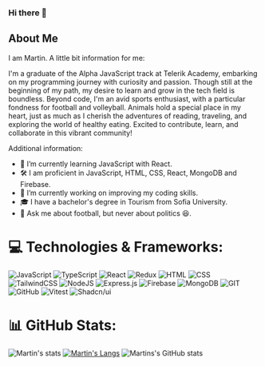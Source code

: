 ### Hi there 👋
## About Me
I am Martin. A little bit information for me:

I'm a graduate of the Alpha JavaScript track at Telerik Academy, embarking on my programming journey with curiosity and passion. Though still at the beginning of my path, my desire to learn and grow in the tech field is boundless. Beyond code, I'm an avid sports enthusiast, with a particular fondness for football and volleyball. Animals hold a special place in my heart, just as much as I cherish the adventures of reading, traveling, and exploring the world of healthy eating. Excited to contribute, learn, and collaborate in this vibrant community!

Additional information:

- 🌱 I’m currently learning JavaScript with React.
- 🛠️ I am proficient in JavaScript, HTML, CSS, React, MongoDB and Firebase.
- 🔭 I’m currently working on improving my coding skills.
- 🎓 I have a bachelor's degree in Tourism from Sofia University.
- 💬 Ask me about football, but never about politics 😆.

# 💻 Technologies & Frameworks:
![JavaScript](https://img.shields.io/badge/JavaScript-F7DF1E?logo=javascript&logoColor=000) ![TypeScript](https://img.shields.io/badge/TypeScript-3178C6?logo=typescript&logoColor=fff) ![React](https://img.shields.io/badge/React-%2320232a.svg?logo=react&logoColor=%2361DAFB)  ![Redux](https://img.shields.io/badge/Redux-764ABC?logo=redux&logoColor=fff)  ![HTML](https://img.shields.io/badge/HTML-%23E34F26.svg?logo=html5&logoColor=white) ![CSS](https://img.shields.io/badge/CSS-1572B6?logo=css3&logoColor=fff) ![TailwindCSS](https://img.shields.io/badge/Tailwind%20CSS-%2338B2AC.svg?logo=tailwind-css&logoColor=white)  ![NodeJS](https://img.shields.io/badge/Node.js-6DA55F?logo=node.js&logoColor=white)  ![Express.js](https://img.shields.io/badge/Express.js-%23404d59.svg?logo=express&logoColor=%2361DAFB)
 ![Firebase](https://img.shields.io/badge/Firebase-039BE5?logo=Firebase&logoColor=white) ![MongoDB](https://img.shields.io/badge/MongoDB-%234ea94b.svg?logo=mongodb&logoColor=white)  ![GIT](https://img.shields.io/badge/Git-F05032?logo=git&logoColor=fff) ![GitHub](https://img.shields.io/badge/GitHub-%23121011.svg?logo=github&logoColor=white) ![Vitest](https://img.shields.io/badge/-vitest-6e9f18?style=flat&logo=vitest&logoColor=ffffff) ![Shadcn/ui](https://img.shields.io/badge/shadcn%2Fui-000?logo=shadcnui&logoColor=fff)

 # 📊 GitHub Stats:
![Martin's stats](https://github-readme-streak-stats.herokuapp.com/?user=Martin-Andreev-288&theme=dark)
[![Martin's Langs](https://github-readme-stats.vercel.app/api/top-langs/?username=Martin-Andreev-288&layout=donut&theme=dark)](https://github.com/anuraghazra/github-readme-stats)
![Martins's GitHub stats](https://github-readme-stats.vercel.app/api?username=Martin-Andreev-288&show_icons=true&theme=radical)
